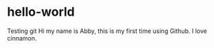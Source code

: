 # hello-world
Testing git
Hi my name is Abby, this is my first time using Github. 
I love cinnamon. 
